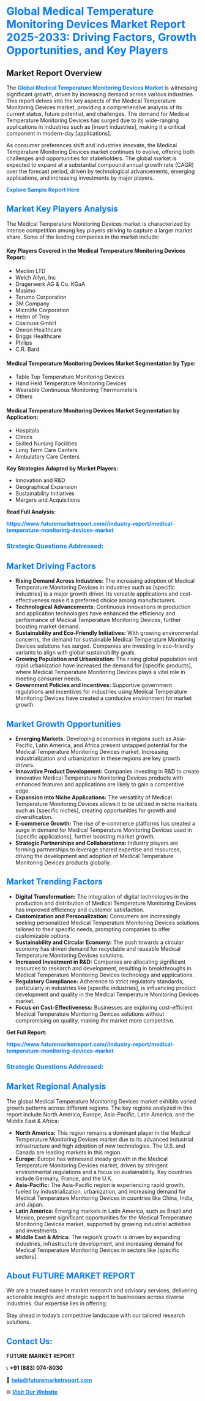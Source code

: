 <h1 style="color: #007BFF;">Global Medical Temperature Monitoring Devices Market Report 2025-2033: Driving Factors, Growth Opportunities, and Key Players</h1>

<section id="overview">
<h2>Market Report Overview</h2>
<p>The <a href="https://www.futuremarketreport.com//industry-report/medical-temperature-monitoring-devices-market" style="color: #007BFF; text-decoration: none;"><strong>Global Medical Temperature Monitoring Devices Market</strong></a> is witnessing significant growth, driven by increasing demand across various industries. This report delves into the key aspects of the Medical Temperature Monitoring Devices market, providing a comprehensive analysis of its current status, future potential, and challenges. The demand for Medical Temperature Monitoring Devices has surged due to its wide-ranging applications in industries such as [insert industries], making it a critical component in modern-day [applications].</p>
<p>As consumer preferences shift and industries innovate, the Medical Temperature Monitoring Devices market continues to evolve, offering both challenges and opportunities for stakeholders. The global market is expected to expand at a substantial compound annual growth rate (CAGR) over the forecast period, driven by technological advancements, emerging applications, and increasing investments by major players.</p>
</section>

<section id="overview">
<p><a href="https://www.futuremarketreport.com//request-sample/reportId=64645" style="color: #007BFF; text-decoration: none;"><strong>Explore Sample Report Here</strong></a></p>
</section>

<section id="key-players">
<h2 style="color: #007BFF;">Market Key Players Analysis</h2>
<p>The Medical Temperature Monitoring Devices market is characterized by intense competition among key players striving to capture a larger market share. Some of the leading companies in the market include:</p>
<h4>Key Players Covered in the Medical Temperature Monitoring Devices Report:</h4>
<ul><li>Mediim LTD</li><li>Welch Allyn, Inc</li><li>Dragerwerk AG &amp; Co. KGaA</li><li>Masimo</li><li>Terumo Corporation</li><li>3M Company</li><li>Microlife Corporation</li><li>Helen of Troy</li><li>Cosinuss GmbH</li><li>Omron Healthcare</li><li>Briggs Healthcare</li><li>Philips</li><li>C.R. Bard</li></ul>
<h4>Medical Temperature Monitoring Devices Market Segmentation by Type:</h4>
<ul><li>Table Top Temperature Monitoring Devices</li><li>Hand Held Temperature Monitoring Devices</li><li>Wearable Continuous Monitoring Thermometers</li><li>Others</li></ul>

<h4>Medical Temperature Monitoring Devices Market Segmentation by Application:</h4>
<ul><li>Hospitals</li><li>Clinics</li><li>Skilled Nursing Facilities</li><li>Long Term Care Centers</li><li>Ambulatory Care Centers</li></ul>
<p><strong>Key Strategies Adopted by Market Players:</strong></p>
<ul>
<li>Innovation and R&D</li>
<li>Geographical Expansion</li>
<li>Sustainability Initiatives</li>
<li>Mergers and Acquisitions</li>
</ul>
</section>

<section>
<p><strong>Read Full Analysis: </strong></p><a href="https://www.futuremarketreport.com//industry-report/medical-temperature-monitoring-devices-market" style="color: #007BFF; text-decoration: none;"><strong>https://www.futuremarketreport.com//industry-report/medical-temperature-monitoring-devices-market</strong></a>
<h3 style="color: #007BFF;">Strategic Questions Addressed:</h3>
</section>

<section id="driving-factors">
<h2 style="color: #007BFF;">Market Driving Factors</h2>
<ul>
<li><strong>Rising Demand Across Industries:</strong> The increasing adoption of Medical Temperature Monitoring Devices in industries such as [specific industries] is a major growth driver. Its versatile applications and cost-effectiveness make it a preferred choice among manufacturers.</li>
<li><strong>Technological Advancements:</strong> Continuous innovations in production and application technologies have enhanced the efficiency and performance of Medical Temperature Monitoring Devices, further boosting market demand.</li>
<li><strong>Sustainability and Eco-Friendly Initiatives:</strong> With growing environmental concerns, the demand for sustainable Medical Temperature Monitoring Devices solutions has surged. Companies are investing in eco-friendly variants to align with global sustainability goals.</li>
<li><strong>Growing Population and Urbanization:</strong> The rising global population and rapid urbanization have increased the demand for [specific products], where Medical Temperature Monitoring Devices plays a vital role in meeting consumer needs.</li>
<li><strong>Government Policies and Incentives:</strong> Supportive government regulations and incentives for industries using Medical Temperature Monitoring Devices have created a conducive environment for market growth.</li>
</ul>
</section>

<section id="growth-opportunities">
<h2 style="color: #007BFF;">Market Growth Opportunities</h2>
<ul>
<li><strong>Emerging Markets:</strong> Developing economies in regions such as Asia-Pacific, Latin America, and Africa present untapped potential for the Medical Temperature Monitoring Devices market. Increasing industrialization and urbanization in these regions are key growth drivers.</li>
<li><strong>Innovative Product Development:</strong> Companies investing in R&D to create innovative Medical Temperature Monitoring Devices products with enhanced features and applications are likely to gain a competitive edge.</li>
<li><strong>Expansion into Niche Applications:</strong> The versatility of Medical Temperature Monitoring Devices allows it to be utilized in niche markets such as [specific niches], creating opportunities for growth and diversification.</li>
<li><strong>E-commerce Growth:</strong> The rise of e-commerce platforms has created a surge in demand for Medical Temperature Monitoring Devices used in [specific applications], further boosting market growth.</li>
<li><strong>Strategic Partnerships and Collaborations:</strong> Industry players are forming partnerships to leverage shared expertise and resources, driving the development and adoption of Medical Temperature Monitoring Devices products globally.</li>
</ul>
</section>

<section id="trending-factors">
<h2 style="color: #007BFF;">Market Trending Factors</h2>
<ul>
<li><strong>Digital Transformation:</strong> The integration of digital technologies in the production and distribution of Medical Temperature Monitoring Devices has improved efficiency and customer satisfaction.</li>
<li><strong>Customization and Personalization:</strong> Consumers are increasingly seeking personalized Medical Temperature Monitoring Devices solutions tailored to their specific needs, prompting companies to offer customizable options.</li>
<li><strong>Sustainability and Circular Economy:</strong> The push towards a circular economy has driven demand for recyclable and reusable Medical Temperature Monitoring Devices solutions.</li>
<li><strong>Increased Investment in R&D:</strong> Companies are allocating significant resources to research and development, resulting in breakthroughs in Medical Temperature Monitoring Devices technology and applications.</li>
<li><strong>Regulatory Compliance:</strong> Adherence to strict regulatory standards, particularly in industries like [specific industries], is influencing product development and quality in the Medical Temperature Monitoring Devices market.</li>
<li><strong>Focus on Cost-Effectiveness:</strong> Businesses are exploring cost-efficient Medical Temperature Monitoring Devices solutions without compromising on quality, making the market more competitive.</li>
</ul>
</section>

<section>
<p><strong>Get Full Report: </strong></p><a href="https://www.futuremarketreport.com//industry-report/medical-temperature-monitoring-devices-market" style="color: #007BFF; text-decoration: none;"><strong>https://www.futuremarketreport.com//industry-report/medical-temperature-monitoring-devices-market</strong></a>
<h3 style="color: #007BFF;">Strategic Questions Addressed:</h3>
</section>


<section id="regional-analysis">
<h2 style="color: #007BFF;">Market Regional Analysis</h2>
<p>The global Medical Temperature Monitoring Devices market exhibits varied growth patterns across different regions. The key regions analyzed in this report include North America, Europe, Asia-Pacific, Latin America, and the Middle East & Africa:</p>
<ul>
<li><strong>North America:</strong> This region remains a dominant player in the Medical Temperature Monitoring Devices market due to its advanced industrial infrastructure and high adoption of new technologies. The U.S. and Canada are leading markets in this region.</li>
<li><strong>Europe:</strong> Europe has witnessed steady growth in the Medical Temperature Monitoring Devices market, driven by stringent environmental regulations and a focus on sustainability. Key countries include Germany, France, and the U.K.</li>
<li><strong>Asia-Pacific:</strong> The Asia-Pacific region is experiencing rapid growth, fueled by industrialization, urbanization, and increasing demand for Medical Temperature Monitoring Devices in countries like China, India, and Japan.</li>
<li><strong>Latin America:</strong> Emerging markets in Latin America, such as Brazil and Mexico, present significant opportunities for the Medical Temperature Monitoring Devices market, supported by growing industrial activities and investments.</li>
<li><strong>Middle East & Africa:</strong> The region’s growth is driven by expanding industries, infrastructure development, and increasing demand for Medical Temperature Monitoring Devices in sectors like [specific sectors].</li>
</ul>
</section>

<footer>
<h2 style="color: #007BFF;">About FUTURE MARKET REPORT</h2>
<p>We are a trusted name in market research and advisory services, delivering actionable insights and strategic support to businesses across diverse industries. Our expertise lies in offering:</p>

<p>Stay ahead in today’s competitive landscape with our tailored research solutions.</p>

<h2 style="color: #007BFF;">Contact Us:</h2>
<p><strong>FUTURE MARKET REPORT</strong></p>
<p>📞 <strong>+91 (883) 074-8030</strong></p>
<p>📧 <strong><a href="mailto:help@futuremarketreport.com" style="color: #007BFF;">help@futuremarketreport.com</a></strong></p>
<p>🌐 <strong><a href="https://www.futuremarketreport.com/" style="color: #007BFF;">Visit Our Website</a></strong></p>
</footer>